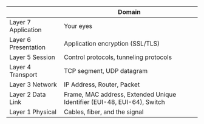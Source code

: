 
|                      | Domain                                                                  | 
| -------------------- | ----------------------------------------------------------------------- |
| Layer 7 Application  | Your eyes                                                               |
| Layer 6 Presentation | Application encryption (SSL/TLS)                                        |
| Layer 5 Session      | Control protocols, tunneling protocols                                  |
| Layer 4 Transport    | TCP segment, UDP datagram                                               |
| Layer 3 Network      | IP Address, Router, Packet                                              |
| Layer 2 Data Link    | Frame, MAC address, Extended Unique Identifier (EUI-48, EUI-64), Switch |
| Layer 1 Physical     | Cables, fiber, and the signal                                           |